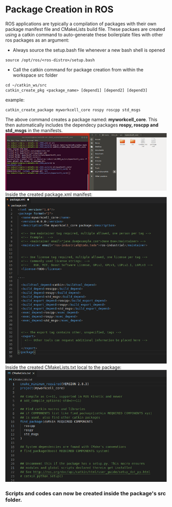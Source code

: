 # Package Creation in ROS 
ROS applications are typically a compilation of packages with their own package manifest file and CMakeLists build file. 
These packaes are created using a catkin command to auto-generate these boilerplate files with other ros packages as an argument:
* Always source the setup.bash file whenever a new bash shell is opened
```
source /opt/ros/<ros-distro>/setup.bash
```
* Call the catkin command for package creation from within the workspace src folder
```
cd ~/catkin_ws/src
catkin_create_pkg <package_name> [depend1] [depend2] [depend3] 
```
example:
```
catkin_create_package myworkcell_core rospy roscpp std_msgs
```
The above command creates a package named: <b>myworkcell_core</b>.
This then automatically includes the dependecy packages <b>rospy, roscpp and std_msgs</b> in the manifests.
  ![alt-text](../images/package_creation.PNG?raw=True)</br>
Inside the created package.xml manifest:  
  ![alt-text](../images/pkg_xml.PNG?raw=True)  
Inside the created CMakeLists.txt local to the package:  
  ![alt-text](../images/pkg_makefile.PNG?raw=True)  
### Scripts and codes can now be created inside the package's src folder.
